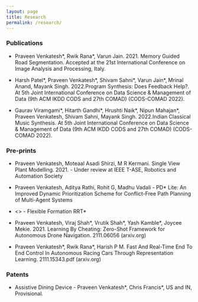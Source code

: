 ```yaml
---
layout: page
title: Research
permalink: /research/
---
```

### Publications

- Praveen Venkatesh*, Rwik Rana*, Varun Jain. 2021. Memory Guided Road Segmentation. Accepted at the 21st International Conference on Image Analysis and Processing, Italy.

- Harsh Patel*,  Praveen Venkatesh*, Shivam Sahni*, Varun Jain*, Mrinal Anand, Mayank Singh. 2022.Program Synthesis: Does Feedback Help?.  At  5th Joint International Conference on Data Science & Management of Data (9th ACM IKDD CODS and 27th COMAD) (CODS-COMAD 2022).  

- Gaurav  Viramgami*,  Hitarth  Gandhi*,  Hrushti  Naik*,  Nipun  Mahajan*, Praveen Venkatesh, Shivam Sahni, Mayank Singh. 2022.Indian Classical Music Synthesis.  At  5th Joint International Conference on Data Science & Management of Data (9th ACM IKDD CODS and 27th COMAD) (CODS-COMAD 2022). 

### Pre-prints

- Praveen Venkatesh, Moteaal Asadi Shirzi, M R Kermani. Single View Plant Modelling. 2021. - Under review at IEEE T-ASE, Robotics and Automation Society

- Praveen Venkatesh, Aditya Rathi, Rohit G, Madhu Vadali  - PD* Lite: An Improved Dynamic Prioritization Scheme for Conflict-Free Path Planning of Multi-Agent Systems 

- <> - Flexible Formation RRT* 

- Praveen Venkatesh, Viraj Shah*, Vrutik Shah*, Yash Kamble*, Joycee Mekie. 2021.  Learning By Cheating: Zero-Shot Framework for Autonomous Drone Navigation. 2111.06056 (arxiv.org)

- Praveen Venkatesh*, Rwik Rana*, Harish P M. Fast And Real-Time End To End Control In Autonomous Racing Cars Through Representation Learning. 2111.15343.pdf (arxiv.org)   


### Patents

-  Assistive Dining Device - Praveen Venkatesh*, Chris Francis*, US and IN, Provisional.